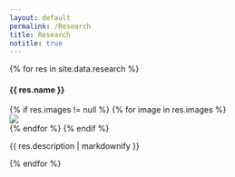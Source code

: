 ```yaml
---
layout: default
permalink: /Research
title: Research
notitle: true
---
```

{% for res in site.data.research %}
<div class="row">
  <h4>{{ res.name }}</h4>
  <div class="col-md-3">
  {% if res.images != null %}
  {% for image in res.images %}
    <div class="card">
    <img class="card-img-top img-responsive" src="{{ site.baseurl }}{{ image }}"/>
    </div>
  {% endfor %}
  {% endif %}
  </div>
  <div class="col-md-9">
  <p>{{ res.description | markdownify }}</p>
  </div>
</div>
{% endfor %}
